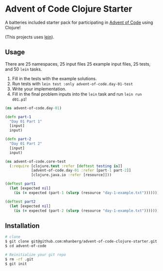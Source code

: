 # Advent of Code Clojure Starter

A batteries included starter pack for participating in [Advent of Code](https://www.adventofcode.com) using Clojure!

(This projects uses [lein](https://github.com/technomancy/leiningen)).

## Usage

There are 25 namespaces, 25 input files 25 example input files, 25 tests, and 50 `lein` tasks. 

1. Fill in the tests with the example solutions.
1. Run tests with `lein test :only advent-of-code.day-01-test`
1. Write your implementation.
1. Fill in the final problem inputs into the `lein` task and run `lein run d01.p1`!

```clojure
(ns advent-of-code.day-01)

(defn part-1
  "Day 01 Part 1"
  [input]
  input)

(defn part-2
  "Day 01 Part 2"
  [input]
  input)
```

```clojure
(ns advent-of-code.core-test
  (:require [clojure.test :refer [deftest testing is]]
            [advent-of-code.day-01 :refer [part-1 part-2]]
            [clojure.java.io :refer [resource]]))

(deftest part1
  (let [expected nil]
    (is (= expected (part-1 (slurp (resource "day-1-example.txt")))))))

(deftest part2
  (let [expected nil]
    (is (= expected (part-2 (slurp (resource "day-1-example.txt")))))))
```

## Installation

```bash
# clone
$ git clone git@github.com:mhanberg/advent-of-code-clojure-starter.git advent-of-code
$ cd advent-of-code

# Reinitialize your git repo
$ rm -rf .git
$ git init
```

